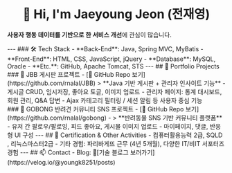 <h1 align="center">👋 Hi, I'm Jaeyoung Jeon (전재영)</h1>
<p> <strong>사용자 행동 데이터를 기반으로 한 서비스 개선</strong>에 관심이 많습니다.</p>
---
### 🛠️ Tech Stack
- **Back-End**: Java, Spring MVC, MyBatis
- **Front-End**: HTML, CSS, JavaScript, jQuery
- **Database**: MySQL, Oracle
- **Etc.**: GitHub, Apache Tomcat, STS
---
## 📁 Portfolio Projects
### 🧷 JBB 게시판 프로젝트
- [🔗 GitHub Repo 보기](https://github.com/rnalal/JBB)
> **Java 기반 게시판 + 관리자 인사이트 기능**
- 게시글 CRUD, 임시저장, 좋아요 토글, 이미지 업로드
- 관리자 페이지: 통계 대시보드, 회원 관리, Q&A 답변
- Ajax 카테고리 필터링 / 세션 알림 등 사용자 중심 기능
<br>
### 🧷 GOBONG 반려견 커뮤니티 SNS 프로젝트
- [🔗 GitHub Repo 보기](https://github.com/rnalal/gobong)
- > **반려동물 SNS 기반 커뮤니티 플랫폼**
- 유저 간 팔로우/팔로잉, 피드 좋아요, 게시물 이미지 업로드
- 마이페이지, 댓글, 반응형 UI 구성
---
## 🧩 Certification & Other Activities
- 컴퓨터활용능력 2급, SQLD , 리눅스마스터2급
- 기타 경험: 파리바게뜨 근무 (4년 5개월), 다양한 IT/비IT 서포터즈 경험
---
## 📫 Contact
- Blog: 🔗[기술 블로그 보러가기](https://velog.io/@youngk8251/posts)
<!--
**rnalal/rnalal** is a ✨ _special_ ✨ repository because its `README.md` (this file) appears on your GitHub profile.

Here are some ideas to get you started:

- 🔭 I’m currently working on ...
- 🌱 I’m currently learning ...
- 👯 I’m looking to collaborate on ...
- 🤔 I’m looking for help with ...
- 💬 Ask me about ...
- 📫 How to reach me: ...
- 😄 Pronouns: ...
- ⚡ Fun fact: ...
-->
